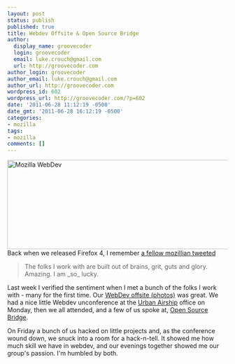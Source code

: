 ```yaml
---
layout: post
status: publish
published: true
title: Webdev Offsite & Open Source Bridge
author:
  display_name: groovecoder
  login: groovecoder
  email: luke.crouch@gmail.com
  url: http://groovecoder.com
author_login: groovecoder
author_email: luke.crouch@gmail.com
author_url: http://groovecoder.com
wordpress_id: 602
wordpress_url: http://groovecoder.com/?p=602
date: '2011-06-28 11:12:19 -0500'
date_gmt: '2011-06-28 16:12:19 -0500'
categories:
- mozilla
tags:
- mozilla
comments: []
---
```

<p><a href="http://www.flickr.com/photos/morgamic/sets/72157626887463539/with/5856162206/"><img class="alignnone" title="Mozilla WebDev" src="http://farm4.static.flickr.com/3168/5856162206_a0a1d2c031_z.jpg" alt="Mozilla WebDev" width="640" height="204" /></a>Back when we released Firefox 4, I remember <a href="https://twitter.com/#!/hillzy/status/50404276828250112">a fellow mozillian tweeted</a></p>
<blockquote><p>The folks I work with are built out of brains, grit, guts and glory. Amazing.  I am _so_ lucky.</p></blockquote>
<p>Last week I verified the sentiment when I met a bunch of the folks I work with - many for the first time. Our <a href="http://www.flickr.com/photos/morgamic/sets/72157626887463539/with/5856162206/">WebDev offsite (photos)</a> was great. We had a nice little Webdev unconference at the <a href="http://urbanairship.com/">Urban Airship</a> office on Monday, then we all attended, and a few of us spoke at, <a href="http://opensourcebridge.org/">Open Source Bridge</a>.</p>
<p>On Friday a bunch of us hacked on little projects and, as the conference wound down, we snuck into a room for a hack-n-tell. It showed me how much skill we have in webdev, and our evenings  together showed me our group's passion. I'm humbled by both.</p>
